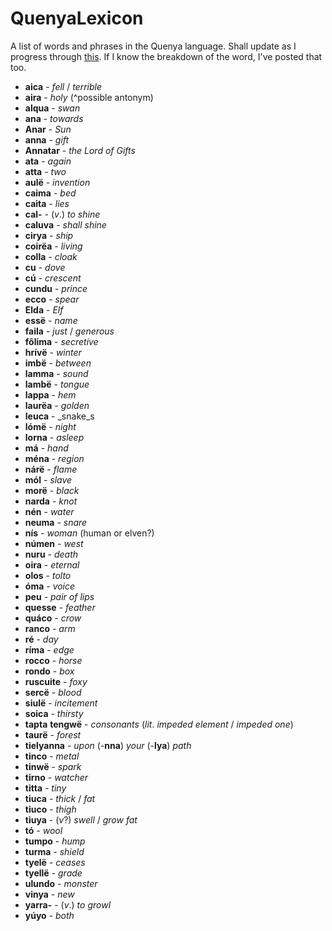 ﻿# QuenyaLexicon

A list of words and phrases in the Quenya language. Shall update as I progress through [this](http://folk.uib.no/hnohf/qcourse.htm).
If I know the breakdown of the word, I've posted that too.

 * __aica__ - _fell_ / _terrible_
 * __aira__ - _holy_ (^possible antonym)
 * __alqua__ - _swan_ 
 * __ana__ - _towards_
 * __Anar__ - _Sun_
 * __anna__ - _gift_
 * __Annatar__ - _the_ _Lord_ _of_ _Gifts_
 * __ata__ - _again_
 * __atta__ - _two_
 * __aulë__ - _invention_
 * __caima__ - _bed_
 * __caita__ - _lies_
 * __cal-__ - (_v_.) _to_ _shine_ 
 * __caluva__ - _shall_ _shine_
 * __cirya__ - _ship_
 * __coirëa__ - _living_
 * __colla__ - _cloak_
 * __cu__ - _dove_
 * __cú__ - _crescent_
 * __cundu__ - _prince_
 * __ecco__ - _spear_
 * __Elda__ - _Elf_
 * __essë__ - _name_
 * __faila__ - _just_ / _generous_
 * __fôlima__ - _secretive_
 * __hrívë__ - _winter_
 * __imbë__ - _between_
 * __lamma__ - _sound_
 * __lambë__ - _tongue_
 * __lappa__ - _hem_
 * __laurëa__ - _golden_
 * __leuca__ - _snake_s
 * __lómë__ - _night_
 * __lorna__ - _asleep_
 * __má__ - _hand_
 * __ména__ - _region_
 * __nárë__ - _flame_
 * __mól__ - _slave_
 * __morë__ - _black_
 * __narda__ - _knot_
 * __nén__ - _water_
 * __neuma__ - _snare_
 * __nís__ - _woman_ (human or elven?)
 * __númen__ - _west_
 * __nuru__ - _death_
 * __oira__ - _eternal_
 * __olos__ - _tolto_
 * __óma__ - _voice_
 * __peu__ - _pair_ _of_ _lips_
 * __quesse__ - _feather_
 * __quáco__ - _crow_
 * __ranco__ - _arm_
 * __ré__ - _day_
 * __ríma__ - _edge_
 * __rocco__ - _horse_
 * __rondo__ - _box_
 * __ruscuite__ - _foxy_
 * __sercë__ - _blood_
 * __siulë__ - _incitement_
 * __soica__ - _thirsty_
 * __tapta__ __tengwë__ - _consonants_ (_lit_. _impeded_ _element_ / _impeded_ _one_) 
 * __taurë__ - _forest_
 * __tielyanna__ - _upon_ (-__nna__) _your_ (-__lya__) _path_ 
 * __tinco__ - _metal_
 * __tinwë__ - _spark_
 * __tirno__ - _watcher_
 * __titta__ - _tiny_
 * __tiuca__ - _thick_ / _fat_
 * __tiuco__ - _thigh_
 * __tiuya__ - (_v_?) _swell_ / _grow_ _fat_
 * __tó__ - _wool_
 * __tumpo__ - _hump_
 * __turma__ - _shield_
 * __tyelë__ - _ceases_
 * __tyellë__ - _grade_
 * __ulundo__ - _monster_
 * __vinya__ - _new_
 * __yarra-__ - (_v_.) _to_ _growl_ 
 * __yúyo__ - _both_
